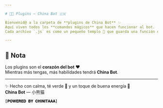 ```yaml
---

# 🏮🐉 Plugins — China Bot 🇨🇳

Bienvenid@ a la carpeta de **plugins de China Bot** ✨  
Aquí viven todos los **comandos mágicos** que hacen funcionar al bot.  
Cada archivo `.js` es como un pequeño templo 🏯 que guarda una función especial.  

---
```


## 🐉 Nota
Los plugins son el **corazón del bot** ❤️  
Mientras más tengas, más habilidades tendrá **China Bot**.  

---

✨ Hecho con calma, té verde 🍵 y un toque de buena energía 🌿  
**China Bot** — 小熊猫 

**`[𝐏𝐎𝐖𝐄𝐑𝐄𝐃 𝐁𝐘 𝐂𝐇𝐈𝐍𝐈𝐓𝐀𝐀𝐀]`**
